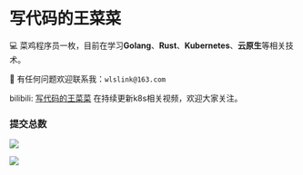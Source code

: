 # 写代码的王菜菜
:computer: 菜鸡程序员一枚，目前在学习**Golang**、**Rust**、**Kubernetes**、**云原生**等相关技术。

:email: 有任何问题欢迎联系我：`wlslink@163.com`

bilibili: [写代码的王菜菜](https://space.bilibili.com/35763410) 在持续更新k8s相关视频，欢迎大家关注。

### 提交总数
![](https://github-readme-stats.vercel.app/api?username=wanglishuai1&theme=highcontrast)


![](https://github-profile-summary-cards.vercel.app/api/cards/profile-details?username=wanglishuai1)
